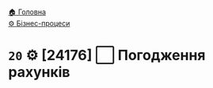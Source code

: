 ﻿[🏠 Головна](../../../README.MD)  
[⚙️ Бізнес-процеси](../../README.MD) 

# `20` ⚙️ [24176] ⬜ Погодження рахунків